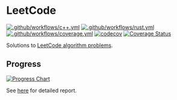 # LeetCode

[![.github/workflows/c++.yml](https://github.com/EFanZh/LeetCode/workflows/.github/workflows/c++.yml/badge.svg?branch=master)](https://github.com/EFanZh/LeetCode/actions?query=workflow%3A.github%2Fworkflows%2Fc%2B%2B.yml)
[![.github/workflows/rust.yml](https://github.com/EFanZh/LeetCode/workflows/.github/workflows/rust.yml/badge.svg?branch=master)](https://github.com/EFanZh/LeetCode/actions?query=workflow%3A.github%2Fworkflows%2Frust.yml)
[![.github/workflows/coverage.yml](https://github.com/EFanZh/LeetCode/workflows/.github/workflows/coverage.yml/badge.svg?branch=master)](https://github.com/EFanZh/LeetCode/actions?query=workflow%3A.github%2Fworkflows%2Fcoverage.yml)
[![codecov](https://codecov.io/gh/EFanZh/LeetCode/branch/master/graph/badge.svg)](https://codecov.io/gh/EFanZh/LeetCode)
[![Coverage Status](https://coveralls.io/repos/github/EFanZh/LeetCode/badge.svg?branch=master)](https://coveralls.io/github/EFanZh/LeetCode?branch=master)

Solutions to [LeetCode algorithm problems](https://leetcode.com/problemset/algorithms/).

## Progress

[![Progress Chart](https://efanzh.org/LeetCode/progress.svg)](https://efanzh.org/LeetCode/)

See [here](https://efanzh.org/LeetCode/) for detailed report.
